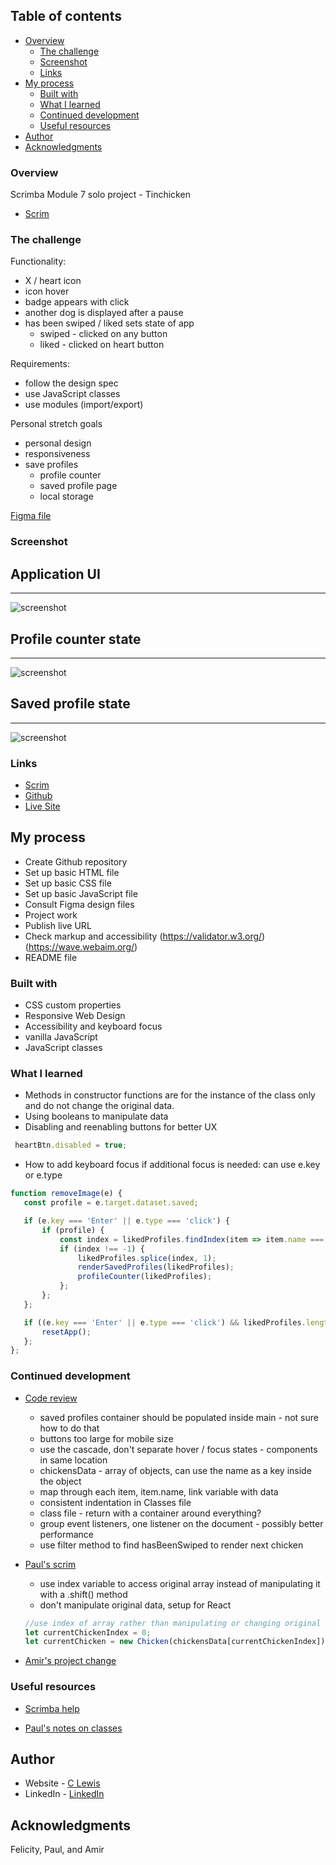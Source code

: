 
 ## Table of contents

- [Overview](#overview)
  - [The challenge](#the-challenge)
  - [Screenshot](#screenshot)
  - [Links](#links)
- [My process](#my-process)
  - [Built with](#built-with)
  - [What I learned](#what-i-learned)
  - [Continued development](#continued-development)
  - [Useful resources](#useful-resources)
- [Author](#author)
- [Acknowledgments](#acknowledgments)


### Overview

Scrimba Module 7 solo project - Tinchicken
- [Scrim](https://scrimba.com/learn/frontend/solo-project-tindog-co0e64371a0120af20b5f91e9)


### The challenge

Functionality:
- X / heart icon
- icon hover
- badge appears with click
- another dog is displayed after a pause
- has been swiped / liked sets state of app
  - swiped - clicked on any button
  - liked - clicked on heart button

Requirements:
- follow the design spec
- use JavaScript classes
- use modules (import/export)

Personal stretch goals
- personal design
- responsiveness
- save profiles
  - profile counter
  - saved profile page
  - local storage

[Figma file](https://www.figma.com/file/9jK3qWoOLowFk6XqO6t91g/Tinder-for-Dogs-(Copy)?type=design&node-id=0-1&t=XhKDy9p7DWdVW2j8-0)

### Screenshot

<h2>Application UI</h2>
<hr>

![screenshot](images/screenshots/state01.png)

<h2>Profile counter state</h2>
<hr>

![screenshot](images/screenshots/profile-state.png)

<h2>Saved profile state</h2>
<hr>

![screenshot](images/screenshots/saved-profile-state.png)


### Links

- [Scrim](https://scrimba.com/scrim/co92042e9b1c5b6d38428afea)
- [Github](https://github.com/casserole27/tinchicken)
- [Live Site](https://www.clewisdev.com/tinchicken/)

## My process

- Create Github repository
- Set up basic HTML file 
- Set up basic CSS file
- Set up basic JavaScript file
- Consult Figma design files
- Project work
- Publish live URL
- Check markup and accessibility
(https://validator.w3.org/)
(https://wave.webaim.org/)
- README file

### Built with

- CSS custom properties
- Responsive Web Design
- Accessibility and keyboard focus
- vanilla JavaScript
- JavaScript classes

### What I learned

 - Methods in constructor functions are for the instance of the class only and do not change the original data.
 - Using booleans to manipulate data
 - Disabling and reenabling buttons for better UX
 ```javascript
  heartBtn.disabled = true;
```
 - How to add keyboard focus if additional focus is needed: can use e.key or e.type
 ```javascript
 function removeImage(e) {
    const profile = e.target.dataset.saved;

    if (e.key === 'Enter' || e.type === 'click') {
        if (profile) {
            const index = likedProfiles.findIndex(item => item.name === profile)
            if (index !== -1) {
                likedProfiles.splice(index, 1);
                renderSavedProfiles(likedProfiles);
                profileCounter(likedProfiles);
            };
        };
    };

    if ((e.key === 'Enter' || e.type === 'click') && likedProfiles.length === 0) {
        resetApp();
    };
};
```


### Continued development

- [Code review](https://scrimba.com/scrim/co32142e0a72507d39689ebb0)
   - saved profiles container should be populated inside main - not sure how to do that
   - buttons too large for mobile size 
   - use the cascade, don't separate hover / focus states - components in same location
   - chickensData - array of objects, can use the name as a key inside the object
   - map through each item, item.name, link variable with data
   - consistent indentation in Classes file
   - class file - return with a container around everything?
   - group event listeners, one listener on the document - possibly better performance
   - use filter method to find hasBeenSwiped to render next chicken

- [Paul's scrim](https://scrimba.com/scrim/coe824d17b7903c07531c5b36)
    - use index variable to access original array instead of manipulating it with a .shift() method
    - don't manipulate original data, setup for React 
    ```javascript
    //use index of array rather than manipulating or changing original chickensData array
    let currentChickenIndex = 0;
    let currentChicken = new Chicken(chickensData[currentChickenIndex])
    ```

- [Amir's project change](https://www.loom.com/share/2e61c3a728cc4474b4523fc5778b6fdf?sid=2fbe7f38-b6db-4530-933e-31a7490a3594)


### Useful resources

 - [Scrimba help](https://projects.scrimba.com/tindog)

 - [Paul's notes on classes](https://stackblitz.com/edit/javascript-essentials-classes-14jun2023?file=index.js)


## Author

- Website - [C Lewis](https://www.clewisdev.com)
- LinkedIn - [LinkedIn](https://www.linkedin.com/in/clewisdev/)


## Acknowledgments

Felicity, Paul, and Amir 





